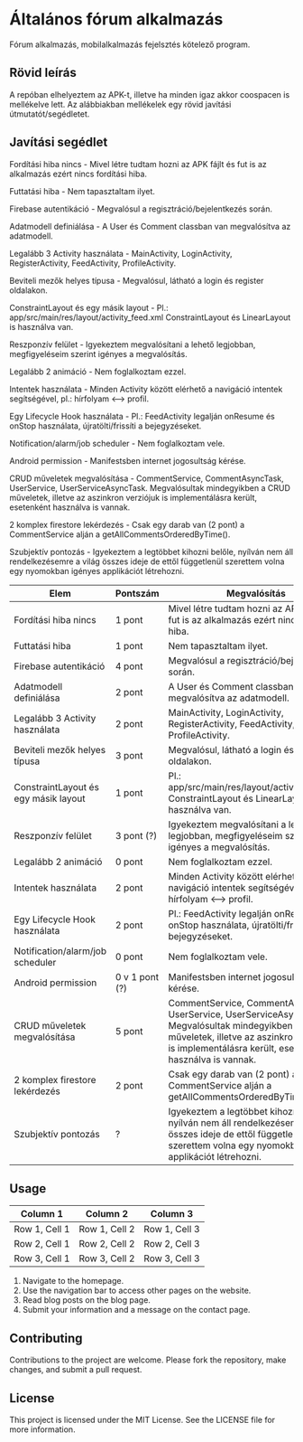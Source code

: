 # Általános fórum alkalmazás

Fórum alkalmazás, mobilalkalmazás fejelsztés kötelező program.

## Rövid leírás

A repóban elhelyeztem az APK-t, illetve ha minden igaz akkor coospacen is mellékelve lett. Az alábbiakban mellékelek egy rövid javítási útmutatót/segédletet.

## Javítási segédlet

Fordítási hiba nincs                    -       Mivel létre tudtam hozni az APK fájlt és fut is az alkalmazás ezért nincs fordítási hiba.

Futtatási hiba                          -       Nem tapasztaltam ilyet.

Firebase autentikáció                   -       Megvalósul a regisztráció/bejelentkezés során.

Adatmodell definiálása                  -       A User és Comment classban van megvalósítva az adatmodell.

Legalább 3 Activity használata          -       MainActivity, LoginActivity, RegisterActivity, FeedActivity, ProfileActivity.

Beviteli mezők helyes típusa            -       Megvalósul, látható a login és register oldalakon.

ConstraintLayout és egy másik layout    -       Pl.: app/src/main/res/layout/activity_feed.xml ConstraintLayout és LinearLayout is használva van.

Reszponzív felület                      -       Igyekeztem megvalósítani a lehető legjobban, megfigyeléseim szerint igényes a megvalósítás.

Legalább 2 animáció                     -       Nem foglalkoztam ezzel.

Intentek használata                     -       Minden Activity között elérhető a navigáció intentek segítségével, pl.: hírfolyam <--> profil.

Egy Lifecycle Hook használata           -       Pl.: FeedActivity legalján onResume és onStop használata, újratölti/frissíti a bejegyzéseket.

Notification/alarm/job scheduler        -       Nem foglalkoztam vele.

Android permission                      -       Manifestsben internet jogosultság kérése.

CRUD műveletek megvalósítása            -       CommentService, CommentAsyncTask, UserService, UserServiceAsyncTask. Megvalósultak mindegyikben a CRUD műveletek, illetve az aszinkron verziójuk is implementálásra került, esetenként használva is vannak.

2 komplex firestore lekérdezés          -       Csak egy darab van (2 pont) a CommentService alján a getAllCommentsOrderedByTime().

Szubjektív pontozás                     -       Igyekeztem a legtöbbet kihozni belőle, nyílván nem áll rendelkezésemre a világ összes ideje de ettől függetlenül szerettem volna egy nyomokban igényes applikációt létrehozni.

| Elem | Pontszám | Megvalósítás |
| -------- | -------- | -------- |
| Fordítási hiba nincs  | 1 pont | Mivel létre tudtam hozni az APK fájlt és fut is az alkalmazás ezért nincs fordítási hiba. |
| Futtatási hiba | 1 pont | Nem tapasztaltam ilyet. |
| Firebase autentikáció | 4 pont | Megvalósul a regisztráció/bejelentkezés során. |
| Adatmodell definiálása | 2 pont | A User és Comment classban van megvalósítva az adatmodell. |
| Legalább 3 Activity használata | 2 pont | MainActivity, LoginActivity, RegisterActivity, FeedActivity, ProfileActivity. |
| Beviteli mezők helyes típusa | 3 pont | Megvalósul, látható a login és register oldalakon. |
| ConstraintLayout és egy másik layout | 1 pont | Pl.: app/src/main/res/layout/activity_feed.xml ConstraintLayout és LinearLayout is használva van. |
| Reszponzív felület | 3 pont (?) | Igyekeztem megvalósítani a lehető legjobban, megfigyeléseim szerint igényes a megvalósítás. |
| Legalább 2 animáció | 0 pont | Nem foglalkoztam ezzel. |
| Intentek használata | 2 pont | Minden Activity között elérhető a navigáció intentek segítségével, pl.: hírfolyam <--> profil. |
| Egy Lifecycle Hook használata | 2 pont | Pl.: FeedActivity legalján onResume és onStop használata, újratölti/frissíti a bejegyzéseket. |
| Notification/alarm/job scheduler | 0 pont | Nem foglalkoztam vele. |
| Android permission | 0 v 1 pont (?) | Manifestsben internet jogosultság kérése. |
| CRUD műveletek megvalósítása | 5 pont | CommentService, CommentAsyncTask, UserService, UserServiceAsyncTask. Megvalósultak mindegyikben a CRUD műveletek, illetve az aszinkron verziójuk is implementálásra került, esetenként használva is vannak. |
| 2 komplex firestore lekérdezés | 2 pont | Csak egy darab van (2 pont) a CommentService alján a getAllCommentsOrderedByTime(). |
| Szubjektív pontozás | ? | Igyekeztem a legtöbbet kihozni belőle, nyílván nem áll rendelkezésemre a világ összes ideje de ettől függetlenül szerettem volna egy nyomokban igényes applikációt létrehozni. |



## Usage

| Column 1 | Column 2 | Column 3 |
| -------- | -------- | -------- |
| Row 1, Cell 1 | Row 1, Cell 2 | Row 1, Cell 3 |
| Row 2, Cell 1 | Row 2, Cell 2 | Row 2, Cell 3 |
| Row 3, Cell 1 | Row 3, Cell 2 | Row 3, Cell 3 |


1. Navigate to the homepage.
2. Use the navigation bar to access other pages on the website.
3. Read blog posts on the blog page.
4. Submit your information and a message on the contact page.

## Contributing

Contributions to the project are welcome. Please fork the repository, make changes, and submit a pull request.

## License

This project is licensed under the MIT License. See the LICENSE file for more information.
